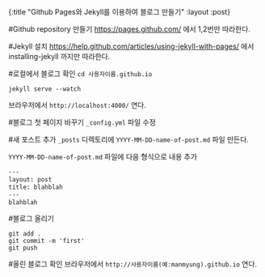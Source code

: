 {:title "Github Pages와 Jekyll를 이용하여 블로그 만들기"
 :layout :post}

#Github repository 만들기
https://pages.github.com/ 에서 1,2번만 따라한다.

#Jekyll 설치
https://help.github.com/articles/using-jekyll-with-pages/ 에서 installing-jekyll 까지만 따라한다.

#로컬에서 블로그 확인
`cd 사용자이름.github.io`

`jekyll serve --watch`

브라우저에서 `http://localhost:4000/` 연다.

#블로그 첫 페이지 바꾸기
`_config.yml` 파일 수정

#새 포스트 추가
`_posts` 디렉토리에 `YYYY-MM-DD-name-of-post.md` 파일 만든다.

`YYYY-MM-DD-name-of-post.md` 파일에 다음 형식으로 내용 추가

```txt
---
layout: post
title: blahblah
---
blahblah
```
#블로그 올리기
```
git add .
git commit -m 'first'
git push
```

#올린 블로그 확인
브라우저에서 `http://사용자이름(예:manmyung).github.io` 연다.
